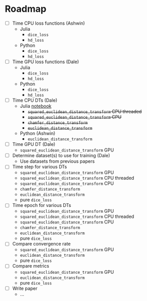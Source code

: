 # Roadmap
- [ ] Time CPU loss functions (Ashwin)
  * Julia
	* `dice_loss`
    * `hd_loss`
  * Python
	* `dice_loss`
	* `hd_loss`
- [ ] Time GPU loss functions (Dale)
  * Julia
	* `dice_loss`
	* `hd_loss`
  * Python
    * `dice_loss`
	* `hd_loss`
- [ ] Time CPU DTs (Dale)
  * Julia [notebook](https://github.com/Dale-Black/project-distance-transforms/blob/master/julia/timing/pluto_notebooks/cpu_dt.jl)
	* ~~`squared_euclidean_distance_transform` CPU threaded~~
	* ~~`squared_euclidean_distance_transform` CPU~~
	* ~~`chamfer_distance_transform`~~
	* ~~`euclidean_distance_transform`~~
  * Python (Ashwin)
	* `euclidean_distance_transform`
- [ ] Time GPU DT (Dale)
	-  `squared_euclidean_distance_transform` GPU
- [ ] Determine dataset(s) to use for training (Dale)
	* Use datasets from previous papers
- [ ] Time step for various DTs
	* `squared_euclidean_distance_transform` GPU
	* `squared_euclidean_distance_transform` CPU threaded
	* `squared_euclidean_distance_transform` CPU
	* `chamfer_distance_transform`
	* `euclidean_distance_transform`
	* pure `dice_loss`
- [ ] Time epoch for various DTs
	* `squared_euclidean_distance_transform` GPU
	* `squared_euclidean_distance_transform` CPU threaded
	* `squared_euclidean_distance_transform` CPU
	* `chamfer_distance_transform`
	* `euclidean_distance_transform`
	* pure `dice_loss`
- [ ] Compare convergence rate
	* `squared_euclidean_distance_transform` GPU
	* `euclidean_distance_transform`
	* pure `dice_loss`
- [ ] Compare metrics
	* `squared_euclidean_distance_transform` GPU
	* `euclidean_distance_transform`
	* pure `dice_loss`
- [ ] Write paper
  * ...
